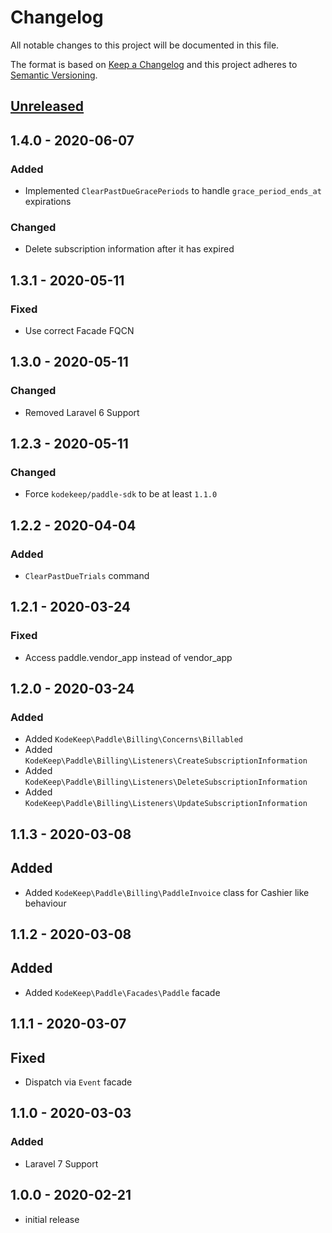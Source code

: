 # Changelog

All notable changes to this project will be documented in this file.

The format is based on [Keep a Changelog](http://keepachangelog.com/en/1.0.0/)
and this project adheres to [Semantic Versioning](http://semver.org/spec/v2.0.0.html).

## [Unreleased]

## 1.4.0 - 2020-06-07

### Added

-   Implemented `ClearPastDueGracePeriods` to handle `grace_period_ends_at` expirations

### Changed

-   Delete subscription information after it has expired

## 1.3.1 - 2020-05-11

### Fixed

-   Use correct Facade FQCN

## 1.3.0 - 2020-05-11

### Changed

-   Removed Laravel 6 Support

## 1.2.3 - 2020-05-11

### Changed

-   Force `kodekeep/paddle-sdk` to be at least `1.1.0`

## 1.2.2 - 2020-04-04

### Added

-   `ClearPastDueTrials` command

## 1.2.1 - 2020-03-24

### Fixed

-   Access paddle.vendor_app instead of vendor_app

## 1.2.0 - 2020-03-24

### Added

-   Added `KodeKeep\Paddle\Billing\Concerns\Billabled`
-   Added `KodeKeep\Paddle\Billing\Listeners\CreateSubscriptionInformation`
-   Added `KodeKeep\Paddle\Billing\Listeners\DeleteSubscriptionInformation`
-   Added `KodeKeep\Paddle\Billing\Listeners\UpdateSubscriptionInformation`

## 1.1.3 - 2020-03-08

## Added

-   Added `KodeKeep\Paddle\Billing\PaddleInvoice` class for Cashier like behaviour

## 1.1.2 - 2020-03-08

## Added

-   Added `KodeKeep\Paddle\Facades\Paddle` facade

## 1.1.1 - 2020-03-07

## Fixed

-   Dispatch via `Event` facade

## 1.1.0 - 2020-03-03

### Added

-   Laravel 7 Support

## 1.0.0 - 2020-02-21

-   initial release

[unreleased]: https://github.com/kodekeep/laravel-paddle/compare/master...develop
